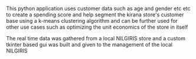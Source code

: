 This python application uses customer data such as age and gender etc etc to create a spending score and help segment the kirana store's customer base using a k-means clustering algorithm and can be further used for other use cases such as optimizing the unit economics of the store in itself




The real time data was gathered from a local NILGIRIS store and a custom tkinter based gui was built and given to the management of the local NILGIRIS
